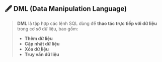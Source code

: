 ## 🖋️ **DML (Data Manipulation Language)**

> **DML** là tập hợp các lệnh SQL dùng để **thao tác trực tiếp với dữ liệu** trong cơ sở dữ liệu, bao gồm:  
> - **Thêm dữ liệu**  
> - **Cập nhật dữ liệu**  
> - **Xóa dữ liệu**  
> - **Truy vấn dữ liệu**

